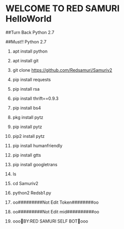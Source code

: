 # WELCOME TO RED SAMURI HelloWorld
##Turn Back Python 2.7

##Must!! Python 2.7

1.  apt install python
2.  apt install git
3.  git clone https://github.com/Redsamuri/Samuriv2
4.  pip install requests
5.  pip install rsa
6.  pip install thrift==0.9.3
7.  pip install bs4
8.  pkg install pytz
9.  pip install pytz
10. pip2 install pytz
11. pip install humanfriendly
12. pip install gtts
13. pip install googletrans
14. ls
15. cd Samuriv2
16. python2 Redsb1.py

 1. oo#########Not Edit Token########oo
 2. oo#########Not Edit mid##########oo
 3. ooo🙏BY:RED SAMURI SELF BOT🙏ooo
